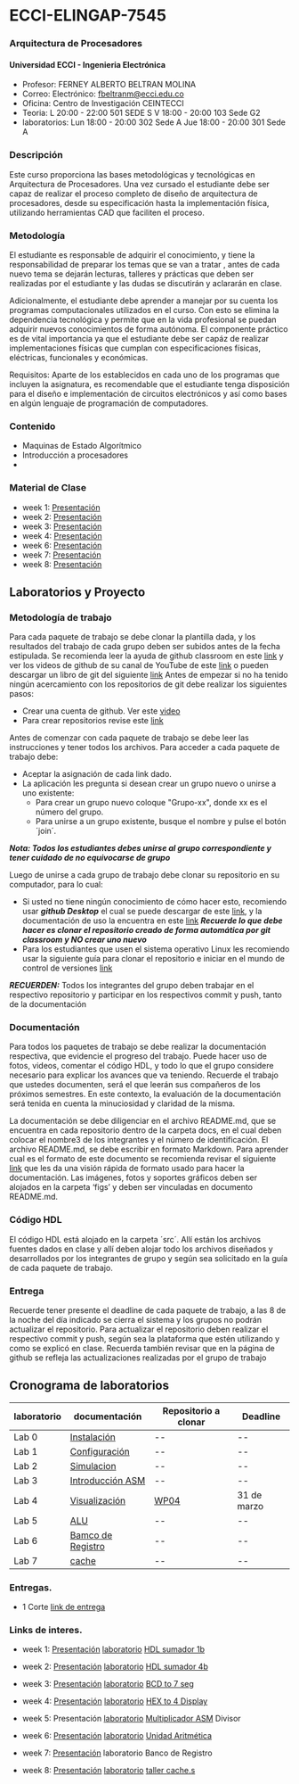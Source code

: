 # ECCI-ELINGAP-7545
### Arquitectura de Procesadores 
#### Universidad ECCI - Ingenieria Electrónica 

* Profesor:       FERNEY ALBERTO BELTRAN MOLINA
* Correo:         Electrónico: [fbeltranm@ecci.edu.co](fbeltranm@ecci.edu.co)
* Oficina:        Centro de Investigación CEINTECCI
* Teoria:         L 20:00 - 22:00  501 SEDE S
                  V 18:00 - 20:00  103 Sede G2
* laboratorios:   Lun 18:00 - 20:00 302 Sede A
	            Jue 18:00 - 20:00 301 Sede A

### Descripción

Este curso proporciona las bases metodológicas y tecnológicas en Arquitectura de Procesadores. Una vez cursado el estudiante debe ser capaz de realizar el proceso completo de diseño de arquitectura de procesadores, desde su especificación hasta la implementación física, utilizando herramientas CAD que faciliten el proceso.


### Metodología

El estudiante es responsable de adquirir el conocimiento, y tiene la responsabilidad de preparar los temas que se van a tratar , antes de cada nuevo tema se dejarán lecturas, talleres y prácticas que deben ser realizadas por el estudiante y las dudas se discutirán y aclararán en clase.

Adicionalmente, el estudiante debe aprender a manejar por su cuenta los programas computacionales utilizados en el curso. Con esto se elimina la dependencia tecnológica y permite que en la vida profesional se puedan adquirir nuevos conocimientos de forma autónoma. El componente práctico es de vital importancia ya que el estudiante debe ser capáz de realizar implementaciones físicas que cumplan con especificaciones físicas, eléctricas, funcionales y económicas.


Requisitos: Aparte de los establecidos en cada uno de los programas que incluyen la asignatura, es recomendable que el estudiante tenga disposición para el diseño e implementación de circuitos electrónicos y así como bases en algún lenguaje de programación de computadores.


### Contenido
* Maquinas de Estado Algorítmico 
* Introducción a procesadores
*

### Material de Clase


* week 1:   [Presentación](https://github.com/Fabeltranm/SPARTAN6-ATMEGA-MAX5864/blob/master/docs/docAP/week1.pdf) 
* week 2:   [Presentación](https://github.com/Fabeltranm/SPARTAN6-ATMEGA-MAX5864/blob/master/docs/docAP/week2.pdf) 
* week 3:   [Presentación](https://github.com/Fabeltranm/SPARTAN6-ATMEGA-MAX5864/blob/master/docs/docAP/week3.pdf) 
* week 4:   [Presentación](https://github.com/Fabeltranm/SPARTAN6-ATMEGA-MAX5864/blob/master/docs/docAP/week3.pdf) 
* week 6:   [Presentación](https://github.com/Fabeltranm/SPARTAN6-ATMEGA-MAX5864/blob/master/docs/docAP/week6_AP.pdf) 
* week 7:   [Presentación](https://github.com/Fabeltranm/SPARTAN6-ATMEGA-MAX5864/blob/master/docs/docAP/week7_AP.pdf) 
* week 8:   [Presentación](https://github.com/Fabeltranm/SPARTAN6-ATMEGA-MAX5864/blob/master/docs/docAP/week8_AP%20(3).pdf) 

## Laboratorios y Proyecto 
### Metodología de trabajo 

Para cada paquete de trabajo se debe clonar la plantilla dada, y los resultados del trabajo de cada grupo deben ser subidos antes de la fecha estipulada. Se recomienda  leer la ayuda de github classroom en este [link](https://education.github.com/) y ver los videos de github de su canal de YouTube de este [link]( https://www.youtube.com/githubguides) o pueden descargar un libro de git del siguiente [link]( https://git-scm.com/book/en/v2)
Antes de empezar  si no ha tenido ningún acercamiento con los repositorios de git  debe realizar los siguientes pasos:
* Crear una cuenta de github. Ver este [video](https://www.youtube.com/watch?v=ezxRcdJ8glM&feature=youtu.be)
* Para crear repositorios  revise este [link](https://help.github.com/en/github/getting-started-with-github/create-a-repo)

Antes de comenzar con cada paquete de trabajo se debe leer las instrucciones  y tener todos los archivos. Para acceder a cada paquete de trabajo debe:
* Aceptar la asignación de cada link dado. 
* La aplicación les pregunta si desean crear un grupo nuevo o unirse a uno existente:
	* Para crear un grupo nuevo coloque "Grupo-xx", donde xx es el número del grupo.
	* Para unirse a un grupo existente, busque el nombre  y pulse el botón ´join´.
	
***Nota: Todos los estudiantes debes unirse al grupo correspondiente  y tener cuidado de no equivocarse de grupo***

Luego de unirse a cada grupo de trabajo debe clonar su  repositorio en su computador, para lo cual: 
* Si usted  no tiene ningún conocimiento de cómo hacer esto, recomiendo  usar ***github Desktop*** el cual se puede descargar de este [link]( https://desktop.github.com), y la documentación  de uso la encuentra en este [link](https://help.github.com/en/desktop/getting-started-with-github-desktop) ***Recuerde lo que debe hacer es clonar el repositorio creado de forma automática por git classroom y NO crear uno nuevo***
* Para los estudiantes que usen el sistema operativo Linux  les recomiendo usar la siguiente guía para clonar el repositorio e iniciar en  el mundo de  control de versiones [link]( https://git-scm.com/book/en/v2/Git-Basics-Getting-a-Git-Repository)

***RECUERDEN:*** Todos los integrantes del grupo deben  trabajar en el respectivo repositorio y participar en los respectivos commit y push, tanto de la documentación

###  Documentación
Para todos los paquetes de trabajo se debe  realizar  la documentación respectiva, que evidencie el progreso del trabajo. Puede hacer uso de fotos, videos, comentar el código HDL, y todo lo que el grupo considere necesario  para explicar los avances que va teniendo. 
Recuerde el trabajo que ustedes documenten, será el que leerán sus compañeros de los próximos semestres. En este contexto, la evaluación de la documentación será  tenida en cuenta la minuciosidad y claridad de la misma.

La documentación se debe  diligenciar en el archivo README.md, que se encuentra en cada repositorio dentro de la carpeta docs, en el cual deben colocar el nombre3 de los integrantes  y el  número de identificación.
El archivo README.md, se debe escribir en formato Markdown. Para aprender cual es el formato de este documento se recomienda revisar el siguiente [link](https://guides.github.com/features/mastering-markdown/) que les da una visión rápida de formato usado para hacer la documentación. 
Las imágenes, fotos y soportes gráficos deben ser alojados en la carpeta ‘figs’ y deben ser vinculadas en documento README.md.

### Código HDL
El código HDL está alojado en la carpeta ´src´. Allí  están los archivos fuentes dados en clase  y allí deben alojar todo los archivos  diseñados  y desarrollados por los integrantes de grupo y según sea solicitado en la  guía de cada paquete de trabajo.

### Entrega
Recuerde tener presente el deadline  de cada paquete de trabajo, a las 8 de  la noche del día indicado  se cierra  el sistema  y los grupos no podrán actualizar el repositorio.
Para actualizar el repositorio deben realizar  el respectivo commit y push, según sea la plataforma que estén utilizando y como se explicó en clase.
Recuerda también revisar que en la página de github se refleja las actualizaciones realizadas por el grupo de trabajo 

## Cronograma de laboratorios 
laboratorio   |  documentación |  Repositorio a clonar | Deadline  
--            |   --           |    --                 |    --  
  Lab 0       |   [Instalación](https://github.com/ELINGAP-7545/lab00)        |  --                 |    --  
  Lab 1       |   [Configuración](https://github.com/ELINGAP-7545/lab01)        | --                 |    --  
  Lab 2       |   [Simulacion](https://github.com/ELINGAP-7545/lab02)        | --                 |    --  
  Lab 3       |   [Introducción ASM](https://github.com/Fabeltranm/SPARTAN6-ATMEGA-MAX5864/wiki/Maquinas-de-Estado-Algorítmico#lab-5-multiplicado) |  --                 |    --  
  Lab 4       |   [Visualización](https://github.com/ELINGAP-7545/lab04) | [WP04](https://classroom.github.com/g/zCBwHHKX) | 31 de marzo |    --   
  Lab 5       |   [ALU](https://github.com/ELINGAP-7545/lab05)  |  --                 |    --  
  Lab 6       |   [Bamco de Registro](https://github.com/ELINGAP-7545/lab06) |  --                 |    --  
  Lab 7       |   [cache](https://github.com/ELINGAP-7545/lab07) | --                 |    --  


### Entregas.
* 1 Corte   [link de entrega](https://docs.google.com/forms/d/e/1FAIpQLSefSf54tjP6ygO4ytEoMbjseqFt1WBJgzj37qfqrJoaay1upA/viewform) 


### Links de interes.


* week 1:   [Presentación](https://github.com/Fabeltranm/SPARTAN6-ATMEGA-MAX5864/blob/master/docs/docAP/week1.pdf) 
      [laboratorio](https://github.com/Fabeltranm/SPARTAN6-ATMEGA-MAX5864/wiki/Introducción#ejercicio-1---diseño-de-sumador-1-bit)  [HDL sumador 1b](https://github.com/Fabeltranm/SPARTAN6-ATMEGA-MAX5864/tree/master/lab/lab01-sumador1b)     
* week 2:   [Presentación](https://github.com/Fabeltranm/SPARTAN6-ATMEGA-MAX5864/blob/master/docs/docAP/week2.pdf) 
      [laboratorio](https://github.com/Fabeltranm/SPARTAN6-ATMEGA-MAX5864/wiki/Introducción#ejercicio-2---diseño-de-sumador-4-bit)      [HDL sumador 4b](https://github.com/Fabeltranm/SPARTAN6-ATMEGA-MAX5864/tree/master/lab/lab02-sumador4b)
* week 3:   [Presentación](https://github.com/Fabeltranm/SPARTAN6-ATMEGA-MAX5864/blob/master/docs/docAP/week3.pdf) 
[laboratorio](https://github.com/Fabeltranm/SPARTAN6-ATMEGA-MAX5864/wiki/Introducci%C3%B3n#ejercicio-3---dise%C3%B1o-bcd-7seg)      [BCD to 7 seg](https://github.com/Fabeltranm/SPARTAN6-ATMEGA-MAX5864/tree/master/lab/lab03-BCD2SSeg)
* week 4:   [Presentación](https://github.com/Fabeltranm/SPARTAN6-ATMEGA-MAX5864/blob/master/docs/docAP/week3.pdf) 
[laboratorio](https://github.com/Fabeltranm/SPARTAN6-ATMEGA-MAX5864/wiki/Introducci%C3%B3n#ejercicio-4---visualizaci%C3%B3n-din%C3%A1mica-4-display--segmentos)      [ HEX to 4 Display](https://github.com/Fabeltranm/SPARTAN6-ATMEGA-MAX5864/tree/master/lab/lab04_display_7segx4)
* week 5: Presentación [laboratorio](https://github.com/Fabeltranm/SPARTAN6-ATMEGA-MAX5864/wiki/Maquinas-de-Estado-Algorítmico#lab-5-multiplicador) [Multiplicador ASM](https://github.com/Fabeltranm/SPARTAN6-ATMEGA-MAX5864/tree/master/lab/lab05_multiplicador_ASM) Divisor 
* week 6: [Presentación](https://github.com/Fabeltranm/SPARTAN6-ATMEGA-MAX5864/blob/master/docs/docAP/week6_AP.pdf) [laboratorio](https://github.com/Fabeltranm/SPARTAN6-ATMEGA-MAX5864/wiki/Maquinas-de-Estado-Algorítmico#lab-6-unidad-de-suma-resta-multiplicación-división-y-visualización-bcd) [Unidad Aritmética](https://github.com/Fabeltranm/SPARTAN6-ATMEGA-MAX5864/tree/master/lab/lab06_Unidad_aritmetica)

* week 7: [Presentación](https://github.com/Fabeltranm/SPARTAN6-ATMEGA-MAX5864/blob/master/docs/docAP/week7_AP.pdf) laboratorio Banco de Registro
* week 8: [Presentación](https://github.com/Fabeltranm/SPARTAN6-ATMEGA-MAX5864/blob/master/docs/docAP/week8_AP%20(3).pdf) [laboratorio](https://github.com/Fabeltranm/SPARTAN6-ATMEGA-MAX5864/wiki/Banco-de-registro-Entrega) [ taller cache.s](https://github.com/Fabeltranm/SPARTAN6-ATMEGA-MAX5864/blob/master/docs/docAP/cache.s)


